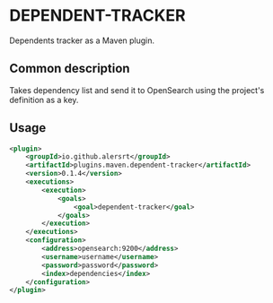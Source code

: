# DEPENDENT-TRACKER

Dependents tracker as a Maven plugin.

## Common description

Takes dependency list and send it to OpenSearch using the project's definition as a key.

## Usage

```xml
<plugin>
    <groupId>io.github.alersrt</groupId>
    <artifactId>plugins.maven.dependent-tracker</artifactId>
    <version>0.1.4</version>
    <executions>
        <execution>
            <goals>
                <goal>dependent-tracker</goal>
            </goals>
        </execution>
    </executions>
    <configuration>
        <address>opensearch:9200</address>
        <username>username</username>
        <password>password</password>
        <index>dependencies</index>
    </configuration>
</plugin>
```
